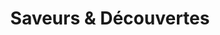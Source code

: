 ---
title: "Saveurs & Découvertes"
url: /sable-sur-sarthe/saveurs-und-decouvertes/
shop: Gemüse & Obst
---